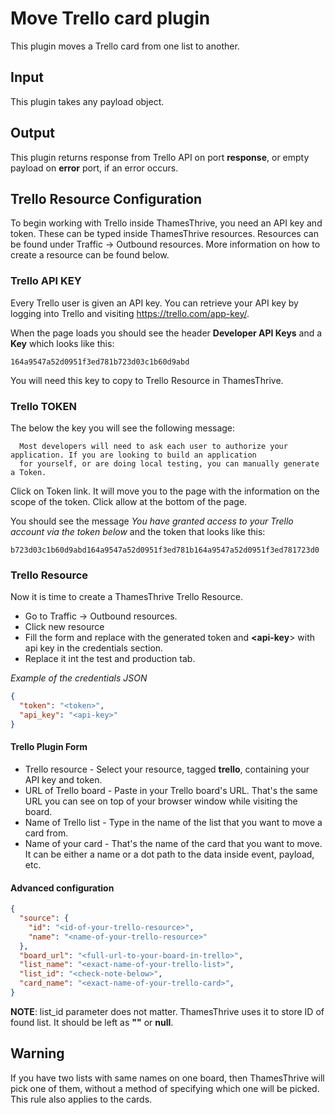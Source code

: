 # Move Trello card plugin

This plugin moves a Trello card from one list to another.

## Input

This plugin takes any payload object.

## Output

This plugin returns response from Trello API on port **response**, or empty payload
on **error** port, if an error occurs.

## Trello Resource Configuration

To begin working with Trello inside ThamesThrive, you need an API key and token. These can be typed inside ThamesThrive resources.
Resources can be found under Traffic -> Outbound resources. More information on how to create a resource can be found below.

### Trello API KEY

Every Trello user is given an API key. You can retrieve your 
API key by logging into Trello and visiting https://trello.com/app-key/.

When the page loads you should see the header __Developer API Keys__ and a __Key__ which looks like this:

```
164a9547a52d0951f3ed781b723d03c1b60d9abd
```

You will need this key to copy to Trello Resource in ThamesThrive.

### Trello TOKEN

The below the key you will see the following message:

```
  Most developers will need to ask each user to authorize your application. If you are looking to build an application 
  for yourself, or are doing local testing, you can manually generate a Token. 
```

Click on Token link. It will move you to the page with the information on the scope of the token. Click allow at the
bottom of the page. 

You should see the message *You have granted access to your Trello account via the token below* and the token that looks 
like this:

```
b723d03c1b60d9abd164a9547a52d0951f3ed781b164a9547a52d0951f3ed781723d0
```

### Trello Resource

Now it is time to create a ThamesThrive Trello Resource.

* Go to Traffic -> Outbound resources. 
* Click new resource
* Fill the form and replace __<token>__ with the generated token and __<api-key__> with api key in the credentials section.
* Replace it int the test and production tab. 

*Example of the credentials JSON*

```json
{
  "token": "<token>",
  "api_key": "<api-key>"
}

```

#### Trello Plugin Form

* Trello resource - Select your resource, tagged **trello**, containing your API key
  and token.
* URL of Trello board - Paste in your Trello board's URL. That's the same URL you can see
  on top of your browser window while visiting the board.
* Name of Trello list - Type in the name of the list that you want to move a card from.
* Name of your card - That's the name of the card that you want to move. It can be either a name or a dot path to the 
  data inside event, payload, etc.

#### Advanced configuration

```json
{
  "source": {
    "id": "<id-of-your-trello-resource>",
    "name": "<name-of-your-trello-resource>"
  },
  "board_url": "<full-url-to-your-board-in-trello>",
  "list_name": "<exact-name-of-your-trello-list>",
  "list_id": "<check-note-below>",
  "card_name": "<exact-name-of-your-trello-card>",
}
```
**NOTE**: list_id parameter does not matter. ThamesThrive uses it to store ID of found list.
It should be left as **""** or **null**.

## Warning

If you have two lists with same names on one board, then ThamesThrive will pick one of them,
without a method of specifying which one will be picked. This rule also applies to the cards.


